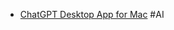 - [ChatGPT Desktop App for Mac](https://community.openai.com/t/chat-gpt-desktop-app-for-mac/744613) #AI